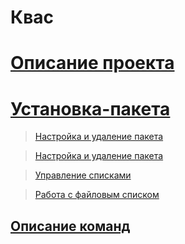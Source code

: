 # Квас 
# [Описание проекта](https://github.com/qzeleza/kvas/wiki/Описание-проекта)
# [Установка-пакета](https://github.com/qzeleza/kvas/wiki/Установка-пакета)
> [Hастройка и удаление пакета](https://github.com/qzeleza/kvas/wiki/Описание-команд#настройка-и-удаление-пакета)

> [Настройка и удаление пакета](https://github.com/qzeleza/kvas/wiki/Описание-команд#настройка-и-удаление-пакета)

> [Управление списками](https://github.com/qzeleza/kvas/wiki/Описание-команд#управление-списками)

> [Работа с файловым списком](https://github.com/qzeleza/kvas/wiki/Описание-команд#работа-с-файловым-списком)


## [Описание команд](https://github.com/qzeleza/kvas/wiki/Описание-команд)